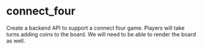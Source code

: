 # connect_four

Create a backend API to support a connect four game.
Players will take turns adding coins to the board. We will need to be able to render the board as well.